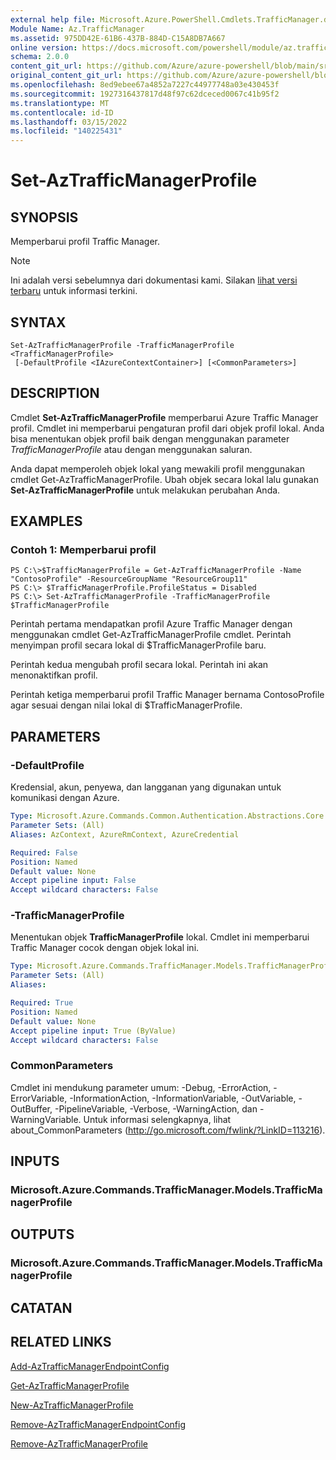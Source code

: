 ```yaml
---
external help file: Microsoft.Azure.PowerShell.Cmdlets.TrafficManager.dll-Help.xml
Module Name: Az.TrafficManager
ms.assetid: 975DD42E-61B6-437B-884D-C15A8DB7A667
online version: https://docs.microsoft.com/powershell/module/az.trafficmanager/set-aztrafficmanagerprofile
schema: 2.0.0
content_git_url: https://github.com/Azure/azure-powershell/blob/main/src/TrafficManager/TrafficManager/help/Set-AzTrafficManagerProfile.md
original_content_git_url: https://github.com/Azure/azure-powershell/blob/main/src/TrafficManager/TrafficManager/help/Set-AzTrafficManagerProfile.md
ms.openlocfilehash: 8ed9ebee67a4852a7227c44977748a03e430453f
ms.sourcegitcommit: 1927316437817d48f97c62dceced0067c41b95f2
ms.translationtype: MT
ms.contentlocale: id-ID
ms.lasthandoff: 03/15/2022
ms.locfileid: "140225431"
---
```

# Set-AzTrafficManagerProfile

## SYNOPSIS
Memperbarui profil Traffic Manager.

> [!NOTE]
>Ini adalah versi sebelumnya dari dokumentasi kami. Silakan [lihat versi terbaru](/powershell/module/az.trafficmanager/set-aztrafficmanagerprofile) untuk informasi terkini.

## SYNTAX

```
Set-AzTrafficManagerProfile -TrafficManagerProfile <TrafficManagerProfile>
 [-DefaultProfile <IAzureContextContainer>] [<CommonParameters>]
```

## DESCRIPTION
Cmdlet **Set-AzTrafficManagerProfile** memperbarui Azure Traffic Manager profil.
Cmdlet ini memperbarui pengaturan profil dari objek profil lokal.
Anda bisa menentukan objek profil baik dengan menggunakan parameter *TrafficManagerProfile* atau dengan menggunakan saluran.

Anda dapat memperoleh objek lokal yang mewakili profil menggunakan cmdlet Get-AzTrafficManagerProfile.
Ubah objek secara lokal lalu gunakan **Set-AzTrafficManagerProfile** untuk melakukan perubahan Anda.

## EXAMPLES

### Contoh 1: Memperbarui profil
```
PS C:\>$TrafficManagerProfile = Get-AzTrafficManagerProfile -Name "ContosoProfile" -ResourceGroupName "ResourceGroup11" 
PS C:\> $TrafficManagerProfile.ProfileStatus = Disabled
PS C:\> Set-AzTrafficManagerProfile -TrafficManagerProfile $TrafficManagerProfile
```

Perintah pertama mendapatkan profil Azure Traffic Manager dengan menggunakan cmdlet Get-AzTrafficManagerProfile cmdlet.
Perintah menyimpan profil secara lokal di $TrafficManagerProfile baru.

Perintah kedua mengubah profil secara lokal.
Perintah ini akan menonaktifkan profil.

Perintah ketiga memperbarui profil Traffic Manager bernama ContosoProfile agar sesuai dengan nilai lokal di $TrafficManagerProfile.

## PARAMETERS

### -DefaultProfile
Kredensial, akun, penyewa, dan langganan yang digunakan untuk komunikasi dengan Azure.

```yaml
Type: Microsoft.Azure.Commands.Common.Authentication.Abstractions.Core.IAzureContextContainer
Parameter Sets: (All)
Aliases: AzContext, AzureRmContext, AzureCredential

Required: False
Position: Named
Default value: None
Accept pipeline input: False
Accept wildcard characters: False
```

### -TrafficManagerProfile
Menentukan objek **TrafficManagerProfile** lokal.
Cmdlet ini memperbarui Traffic Manager cocok dengan objek lokal ini.

```yaml
Type: Microsoft.Azure.Commands.TrafficManager.Models.TrafficManagerProfile
Parameter Sets: (All)
Aliases:

Required: True
Position: Named
Default value: None
Accept pipeline input: True (ByValue)
Accept wildcard characters: False
```

### CommonParameters
Cmdlet ini mendukung parameter umum: -Debug, -ErrorAction, -ErrorVariable, -InformationAction, -InformationVariable, -OutVariable, -OutBuffer, -PipelineVariable, -Verbose, -WarningAction, dan -WarningVariable. Untuk informasi selengkapnya, lihat about_CommonParameters (http://go.microsoft.com/fwlink/?LinkID=113216).

## INPUTS

### Microsoft.Azure.Commands.TrafficManager.Models.TrafficManagerProfile

## OUTPUTS

### Microsoft.Azure.Commands.TrafficManager.Models.TrafficManagerProfile

## CATATAN

## RELATED LINKS

[Add-AzTrafficManagerEndpointConfig](./Add-AzTrafficManagerEndpointConfig.md)

[Get-AzTrafficManagerProfile](./Get-AzTrafficManagerProfile.md)

[New-AzTrafficManagerProfile](./New-AzTrafficManagerProfile.md)

[Remove-AzTrafficManagerEndpointConfig](./Remove-AzTrafficManagerEndpointConfig.md)

[Remove-AzTrafficManagerProfile](./Remove-AzTrafficManagerProfile.md)


